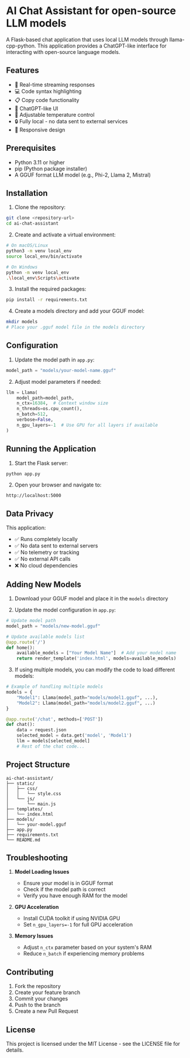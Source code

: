 # AI Chat Assistant for open-source LLM models

A Flask-based chat application that uses local LLM models through llama-cpp-python. This application provides a ChatGPT-like interface for interacting with open-source language models.

## Features

- 🚀 Real-time streaming responses
- 💻 Code syntax highlighting
- 📋 Copy code functionality
- 🎨 ChatGPT-like UI
- 🔧 Adjustable temperature control
- 🔒 Fully local - no data sent to external services
- 📱 Responsive design

## Prerequisites

- Python 3.11 or higher
- pip (Python package installer)
- A GGUF format LLM model (e.g., Phi-2, Llama 2, Mistral)

## Installation

1. Clone the repository:
```bash
git clone <repository-url>
cd ai-chat-assistant
```

2. Create and activate a virtual environment:
```bash
# On macOS/Linux
python3 -m venv local_env
source local_env/bin/activate

# On Windows
python -m venv local_env
.\local_env\Scripts\activate
```

3. Install the required packages:
```bash
pip install -r requirements.txt
```

4. Create a models directory and add your GGUF model:
```bash
mkdir models
# Place your .gguf model file in the models directory
```

## Configuration

1. Update the model path in `app.py`:
```python
model_path = "models/your-model-name.gguf"
```

2. Adjust model parameters if needed:
```python
llm = Llama(
    model_path=model_path,
    n_ctx=16384,  # Context window size
    n_threads=os.cpu_count(),
    n_batch=512,
    verbose=False,
    n_gpu_layers=-1  # Use GPU for all layers if available
)
```

## Running the Application

1. Start the Flask server:
```bash
python app.py
```

2. Open your browser and navigate to:
```
http://localhost:5000
```

## Data Privacy

This application:
- ✅ Runs completely locally
- ✅ No data sent to external servers
- ✅ No telemetry or tracking
- ✅ No external API calls
- ❌ No cloud dependencies

## Adding New Models

1. Download your GGUF model and place it in the `models` directory

2. Update the model configuration in `app.py`:
```python
# Update model path
model_path = "models/new-model.gguf"

# Update available models list
@app.route('/')
def home():
    available_models = ["Your Model Name"]  # Add your model name
    return render_template('index.html', models=available_models)
```

3. If using multiple models, you can modify the code to load different models:
```python
# Example of handling multiple models
models = {
    "Model1": Llama(model_path="models/model1.gguf", ...),
    "Model2": Llama(model_path="models/model2.gguf", ...)
}

@app.route('/chat', methods=['POST'])
def chat():
    data = request.json
    selected_model = data.get('model', 'Model1')
    llm = models[selected_model]
    # Rest of the chat code...
```

## Project Structure

```
ai-chat-assistant/
├── static/
│   ├── css/
│   │   └── style.css
│   └── js/
│       └── main.js
├── templates/
│   └── index.html
├── models/
│   └── your-model.gguf
├── app.py
├── requirements.txt
└── README.md
```

## Troubleshooting

1. **Model Loading Issues**
   - Ensure your model is in GGUF format
   - Check if the model path is correct
   - Verify you have enough RAM for the model

2. **GPU Acceleration**
   - Install CUDA toolkit if using NVIDIA GPU
   - Set `n_gpu_layers=-1` for full GPU acceleration

3. **Memory Issues**
   - Adjust `n_ctx` parameter based on your system's RAM
   - Reduce `n_batch` if experiencing memory problems

## Contributing

1. Fork the repository
2. Create your feature branch
3. Commit your changes
4. Push to the branch
5. Create a new Pull Request

## License

This project is licensed under the MIT License - see the LICENSE file for details.
